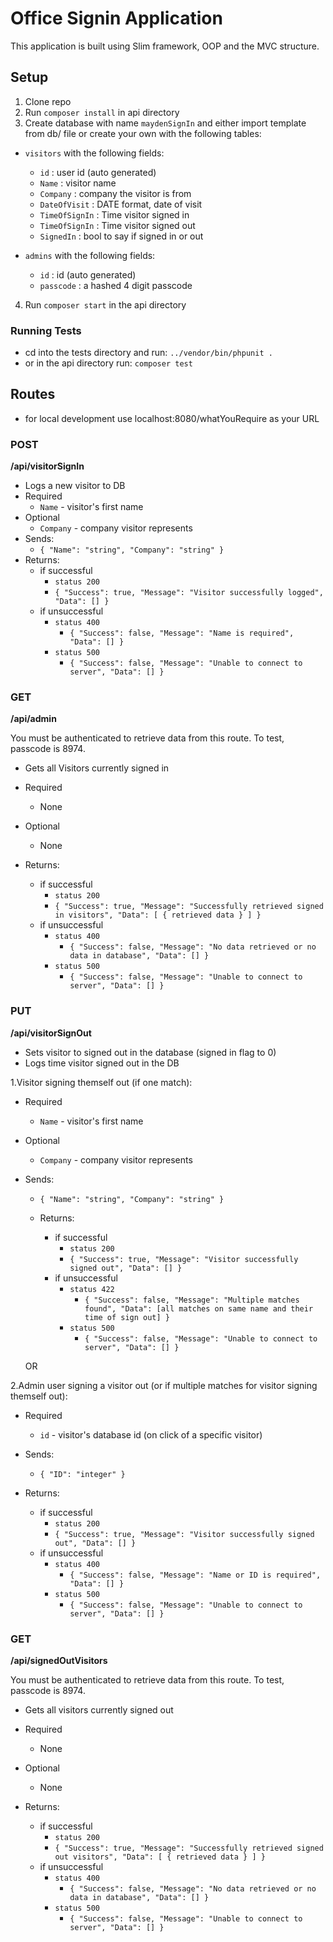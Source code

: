 # Office Signin Application

This application is built using Slim framework, OOP and the MVC structure.

## Setup

1. Clone repo
2. Run ```composer install``` in api directory
3. Create database with name ```maydenSignIn``` and either import template from db/ file or create your own with the following tables:
 - ```visitors``` with the following fields:
    - ```id``` : user id (auto generated)
    - ```Name``` : visitor name
    - ```Company``` : company the visitor is from
    - ```DateOfVisit``` : DATE format, date of visit
    - ```TimeOfSignIn``` : Time visitor signed in
    - ```TimeOfSignIn``` : Time visitor signed out
    - ```SignedIn``` : bool to say if signed in or out
    
 - ```admins``` with the following fields:
    - ```id``` : id (auto generated)
    - ```passcode``` : a hashed 4 digit passcode

4. Run ```composer start``` in the api directory

### Running Tests

- cd into the tests directory and run: ```../vendor/bin/phpunit .```
- or in the api directory run: ```composer test```

## Routes
- for local development use localhost:8080/whatYouRequire as your URL

### POST
**/api/visitorSignIn**

- Logs a new visitor to DB
- Required
    - `Name` - visitor's first name 
- Optional
    - `Company` - company visitor represents
- Sends: 
  - `{ "Name": "string", "Company": "string" }`
- Returns:
    - if successful 
        - `status 200`
        - `{ "Success": true, "Message": "Visitor successfully logged", "Data": [] }`  
    - if unsuccessful
        - `status 400` 
            - `{ "Success": false, "Message": "Name is required", "Data": [] }`
        - `status 500` 
            - `{ "Success": false, "Message": "Unable to connect to server", "Data": [] }`
            
### GET
**/api/admin**

You must be authenticated to retrieve data from this route.
To test, passcode is 8974.

- Gets all Visitors currently signed in
- Required
    - None
- Optional
    - None
    
- Returns:
    - if successful 
        - `status 200`
        - `{ "Success": true, "Message": "Successfully retrieved signed in visitors", "Data": [ { retrieved data } ] }`  
    - if unsuccessful
        - `status 400` 
            - `{ "Success": false, "Message": "No data retrieved or no data in database", "Data": [] }`
        - `status 500` 
            - `{ "Success": false, "Message": "Unable to connect to server", "Data": [] }`
            
            
### PUT
**/api/visitorSignOut**

- Sets visitor to signed out in the database (signed in flag to 0)
- Logs time visitor signed out in the DB

1.Visitor signing themself out (if one match):

- Required
    - `Name` - visitor's first name 
- Optional
    - `Company` - company visitor represents

- Sends: 
    - `{ "Name": "string", "Company": "string" }`
    
    - Returns:
        - if successful 
            - `status 200`
            - `{ "Success": true, "Message": "Visitor successfully signed out", "Data": [] }`  
        - if unsuccessful
            - `status 422` 
                - `{ "Success": false, "Message": "Multiple matches found", "Data": [all matches on same name and their time of sign out] }`
            - `status 500` 
                - `{ "Success": false, "Message": "Unable to connect to server", "Data": [] }`
    
    OR

2.Admin user signing a visitor out (or if multiple matches for visitor signing themself out):

- Required
    
    - `id` - visitor's database id (on click of a specific visitor)
    
- Sends: 
  - `{ "ID": "integer" }`

- Returns:
    - if successful 
        - `status 200`
        - `{ "Success": true, "Message": "Visitor successfully signed out", "Data": [] }`  
    - if unsuccessful
        - `status 400` 
            - `{ "Success": false, "Message": "Name or ID is required", "Data": [] }`
        - `status 500` 
            - `{ "Success": false, "Message": "Unable to connect to server", "Data": [] }`
            

### GET
**/api/signedOutVisitors**

You must be authenticated to retrieve data from this route.
To test, passcode is 8974.

- Gets all visitors currently signed out
- Required
    - None
- Optional
    - None
    
- Returns:
    - if successful 
        - `status 200`
        - `{ "Success": true, "Message": "Successfully retrieved signed out visitors", "Data": [ { retrieved data } ] }`  
    - if unsuccessful
        - `status 400` 
            - `{ "Success": false, "Message": "No data retrieved or no data in database", "Data": [] }`
        - `status 500` 
            - `{ "Success": false, "Message": "Unable to connect to server", "Data": [] }`